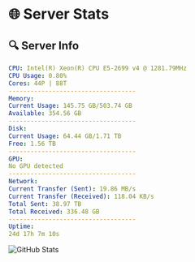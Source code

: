 # 🌐 Server Stats
## 🔍 Server Info
```yaml
CPU: Intel(R) Xeon(R) CPU E5-2699 v4 @ 1281.79MHz
CPU Usage: 0.80%
Cores: 44P | 88T
-----------------------------------
Memory:
Current Usage: 145.75 GB/503.74 GB
Available: 354.56 GB
-----------------------------------
Disk:
Current Usage: 64.44 GB/1.71 TB
Free: 1.56 TB
-----------------------------------
GPU:
No GPU detected
-----------------------------------
Network:
Current Transfer (Sent): 19.86 MB/s
Current Transfer (Received): 118.04 KB/s
Total Sent: 38.97 TB
Total Received: 336.48 GB
-----------------------------------
Uptime:
24d 17h 7m 10s
```
![GitHub Stats](https://img.shields.io/badge/Updated-2025-04-01_14:29:59-blue)